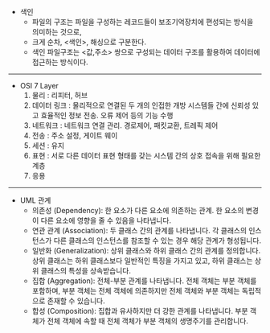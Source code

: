 - 색인 
  - 파일의 구조는 파일을 구성하는 레코드들이 보조기억장치에 편성되는 방식을 의미하는 것으로,
  - 크게 순차, <색인>, 해싱으로 구분한다.
  - 색인 파일구조는 <값,주소> 쌍으로 구성되는 데이터 구조를 활용하여 데이터에 접근하는 방식이다.
---
- OSI 7 Layer
  1. 물리 : 리피터, 허브 
  2. 데이터 링크 : 물리적으로 연결된 두 개의 인접한 개방 시스템들 간에 신뢰성 있고 효율적인 정보 전송. 오류 제어 등의 기능 수행
  3. 네트워크 : 네트워크 연결 관리. 경로제어, 패킷교환, 트레픽 제어
  4. 전송 : 주소 설정, 게이트 웨이 
  5. 세션 : 유지 
  6. 표현 : 서로 다른 데이터 표현 형태를 갖는 시스템 간의 상호 접속을 위해 필요한 계층 
  7. 응용
---
- UML 관계
  - 의존성 (Dependency): 한 요소가 다른 요소에 의존하는 관계. 한 요소의 변경이 다른 요소에 영향을 줄 수 있음을 나타냅니다.
  - 연관 관계 (Association): 두 클래스 간의 관계를 나타냅니다. 각 클래스의 인스턴스가 다른 클래스의 인스턴스를 참조할 수 있는 경우 해당 관계가 형성됩니다.
  - 일반화 (Generalization): 상위 클래스와 하위 클래스 간의 관계를 정의합니다. 상위 클래스는 하위 클래스보다 일반적인 특징을 가지고 있고, 하위 클래스는 상위 클래스의 특성을 상속받습니다.
  - 집합 (Aggregation): 전체-부분 관계를 나타냅니다. 전체 객체는 부분 객체를 포함하며, 부분 객체는 전체 객체에 의존하지만 전체 객체와 부분 객체는 독립적으로 존재할 수 있습니다.
  - 합성 (Composition): 집합과 유사하지만 더 강한 관계를 나타냅니다. 부분 객체가 전체 객체에 속할 때 전체 객체가 부분 객체의 생명주기를 관리합니다.

